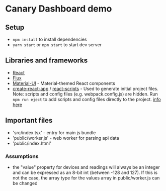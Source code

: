 # Canary Dashboard demo

## Setup

* `npm install` to install dependencies
* `yarn start` or `npm start` to start dev server

## Libraries and frameworks

* [React](https://reactjs.org/)
* [Flux](https://facebook.github.io/flux/)
* [Material-UI](https://github.com/mui-org/material-ui) - Material-themed React components
* [create-react-app](https://github.com/facebook/create-react-app) / [react-scripts](https://github.com/facebook/create-react-app/blob/master/packages/react-scripts) - Used to generate initial project files. Note: scripts and config files (e.g. webpack.config.js) are hidden. Run `npm run eject` to add scripts and config files directly to the project. [info here](https://github.com/facebook/create-react-app/blob/master/packages/react-scripts/template/README.md#npm-run-eject)

## Important files

* 'src/index.tsx' - entry for main js bundle
* 'public/worker.js' - web worker for parsing api data
* 'public/index.html'

### Assumptions

* the "value" property for devices and readings will always be an integer and can be expressed as an 8-bit int (between -128 and 127). If this is not the case, the array type for the values array in public/worker.js can be changed
